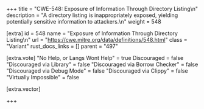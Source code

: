 +++
title = "CWE-548: Exposure of Information Through Directory Listing\n"
description = "A directory listing is inappropriately exposed, yielding potentially sensitive information to attackers.\n"
weight = 548

[extra]
id = 548
name = "Exposure of Information Through Directory Listing\n"
url = "https://cwe.mitre.org/data/definitions/548.html"
class = "Variant"
rust_docs_links = []
parent = "497"

[extra.vote]
"No Help, or Langs Wont Help" = true
Discouraged = false
"Discouraged via Library" = false
"Discouraged via Borrow Checker" = false
"Discouraged via Debug Mode" = false
"Discouraged via Clippy" = false
"Virtually Impossible" = false

[extra.vector]

+++